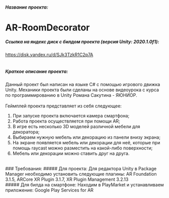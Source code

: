 ##### Название проекта: 
# AR-RoomDecorator
##### Ссылка на яндекс диск с билдом проекта (версия Unity: 2020.1.0f1):
<https://disk.yandex.ru/d/SJk3TzkR1C2p7A>
<br/>
<br/>
##### Краткое описание проекта:
Данный проект был написан на языке C# с помощью игрового движка Unity. 
Механики проекта были сделаны на основе видеоурока с курса по программированию в Unity Романа Сакутина - ЯЮНИОР.
<br/>
<br/>
Геймплей проекта представляет из себя следующее:
<br/>
1. При запуске проекта включается камера смартфона;
2. Работа проекта осуществляется при помощи AR;
3. В игре есть несколько 3D моделей различной мебели для декоратора;
4. Выбираем нужную мебель или декорацию из панели внизу экрана;
5. На экране появляется мебель или декорации для неё, которые при помощь raycast можно разместить на какой-либо поверхности;
6. Мебель или декорации можно ставить друг на друга.
<br/>
### Требования:
##### Для проекта:
Для редактора Unity в Package Manager необходимо установить следующие плагины: AR Foundation 3.1.5, ARCore XR Plugin 3.1.7, XR Plugin Management 3.2.13
<br/>
##### Для билда на смартфоне:
Находим в PlayMarket и устанавливаем приложение: Google Play Services for AR
<br/>